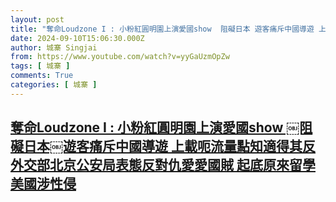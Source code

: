 ```yaml
---
layout: post
title: "奪命Loudzone I : 小粉紅圓明園上演愛國show ￼阻礙日本￼遊客痛斥中國導遊 上載呃流量點知適得其反 外交部北京公安局表態反對仇愛愛國賊 起底原來留學美國涉性侵"
date: 2024-09-10T15:06:30.000Z
author: 城寨 Singjai
from: https://www.youtube.com/watch?v=yyGaUzmOpZw
tags: [ 城寨 ]
comments: True
categories: [ 城寨 ]
---
```

<!--1725980790000-->
[奪命Loudzone I : 小粉紅圓明園上演愛國show ￼阻礙日本￼遊客痛斥中國導遊 上載呃流量點知適得其反 外交部北京公安局表態反對仇愛愛國賊 起底原來留學美國涉性侵](https://www.youtube.com/watch?v=yyGaUzmOpZw)
------

<div>

</div>
